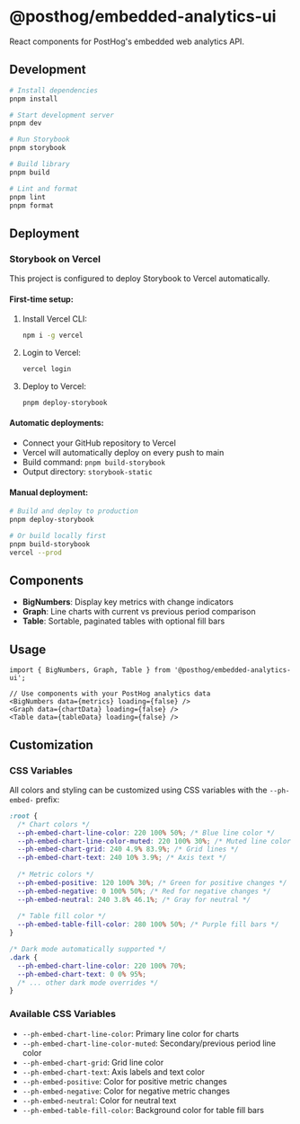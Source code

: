 # @posthog/embedded-analytics-ui

React components for PostHog's embedded web analytics API.

## Development

```bash
# Install dependencies
pnpm install

# Start development server
pnpm dev

# Run Storybook
pnpm storybook

# Build library
pnpm build

# Lint and format
pnpm lint
pnpm format
```

## Deployment

### Storybook on Vercel

This project is configured to deploy Storybook to Vercel automatically.

#### First-time setup:

1. Install Vercel CLI:
   ```bash
   npm i -g vercel
   ```

2. Login to Vercel:
   ```bash
   vercel login
   ```

3. Deploy to Vercel:
   ```bash
   pnpm deploy-storybook
   ```

#### Automatic deployments:

- Connect your GitHub repository to Vercel
- Vercel will automatically deploy on every push to main
- Build command: `pnpm build-storybook`
- Output directory: `storybook-static`

#### Manual deployment:

```bash
# Build and deploy to production
pnpm deploy-storybook

# Or build locally first
pnpm build-storybook
vercel --prod
```

## Components

- **BigNumbers**: Display key metrics with change indicators
- **Graph**: Line charts with current vs previous period comparison
- **Table**: Sortable, paginated tables with optional fill bars

## Usage

```tsx
import { BigNumbers, Graph, Table } from '@posthog/embedded-analytics-ui';

// Use components with your PostHog analytics data
<BigNumbers data={metrics} loading={false} />
<Graph data={chartData} loading={false} />
<Table data={tableData} loading={false} />
```

## Customization

### CSS Variables

All colors and styling can be customized using CSS variables with the `--ph-embed-` prefix:

```css
:root {
  /* Chart colors */
  --ph-embed-chart-line-color: 220 100% 50%; /* Blue line color */
  --ph-embed-chart-line-color-muted: 220 100% 30%; /* Muted line color */
  --ph-embed-chart-grid: 240 4.9% 83.9%; /* Grid lines */
  --ph-embed-chart-text: 240 10% 3.9%; /* Axis text */
  
  /* Metric colors */
  --ph-embed-positive: 120 100% 30%; /* Green for positive changes */
  --ph-embed-negative: 0 100% 50%; /* Red for negative changes */
  --ph-embed-neutral: 240 3.8% 46.1%; /* Gray for neutral */
  
  /* Table fill color */
  --ph-embed-table-fill-color: 280 100% 50%; /* Purple fill bars */
}

/* Dark mode automatically supported */
.dark {
  --ph-embed-chart-line-color: 220 100% 70%;
  --ph-embed-chart-text: 0 0% 95%;
  /* ... other dark mode overrides */
}
```

### Available CSS Variables

- `--ph-embed-chart-line-color`: Primary line color for charts
- `--ph-embed-chart-line-color-muted`: Secondary/previous period line color
- `--ph-embed-chart-grid`: Grid line color
- `--ph-embed-chart-text`: Axis labels and text color
- `--ph-embed-positive`: Color for positive metric changes
- `--ph-embed-negative`: Color for negative metric changes
- `--ph-embed-neutral`: Color for neutral text
- `--ph-embed-table-fill-color`: Background color for table fill bars